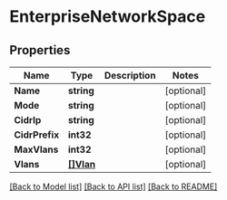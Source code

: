 # EnterpriseNetworkSpace

## Properties

Name | Type | Description | Notes
------------ | ------------- | ------------- | -------------
**Name** | **string** |  | [optional] 
**Mode** | **string** |  | [optional] 
**CidrIp** | **string** |  | [optional] 
**CidrPrefix** | **int32** |  | [optional] 
**MaxVlans** | **int32** |  | [optional] 
**Vlans** | [**[]Vlan**](vlan.md) |  | [optional] 

[[Back to Model list]](../README.md#documentation-for-models) [[Back to API list]](../README.md#documentation-for-api-endpoints) [[Back to README]](../README.md)


